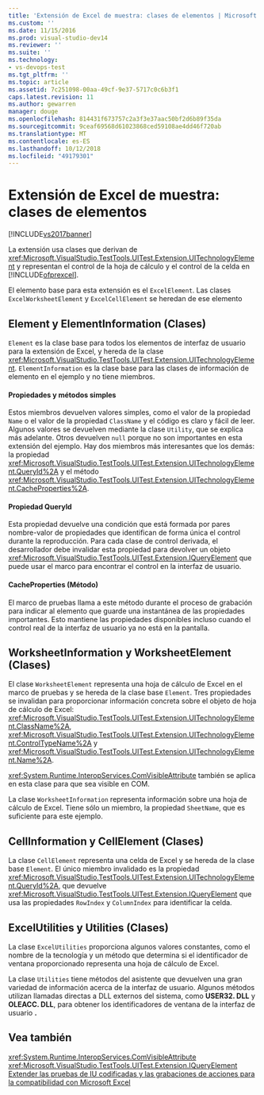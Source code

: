 ```yaml
---
title: 'Extensión de Excel de muestra: clases de elementos | Microsoft Docs'
ms.custom: ''
ms.date: 11/15/2016
ms.prod: visual-studio-dev14
ms.reviewer: ''
ms.suite: ''
ms.technology:
- vs-devops-test
ms.tgt_pltfrm: ''
ms.topic: article
ms.assetid: 7c251098-00aa-49cf-9e37-5717c0c6b3f1
caps.latest.revision: 11
ms.author: gewarren
manager: douge
ms.openlocfilehash: 814431f673757c2a3f3e37aac50bf2d6b89f35da
ms.sourcegitcommit: 9ceaf69568d61023868ced59108ae4dd46f720ab
ms.translationtype: MT
ms.contentlocale: es-ES
ms.lasthandoff: 10/12/2018
ms.locfileid: "49179301"
---
```

# <a name="sample-excel-extension-element-classes"></a>Extensión de Excel de muestra: clases de elementos
[!INCLUDE[vs2017banner](../includes/vs2017banner.md)]

La extensión usa clases que derivan de <xref:Microsoft.VisualStudio.TestTools.UITest.Extension.UITechnologyElement> y representan el control de la hoja de cálculo y el control de la celda en [!INCLUDE[ofprexcel](../includes/ofprexcel-md.md)].  
  
 El elemento base para esta extensión es el `ExcelElement`. Las clases `ExcelWorksheetElement` y `ExcelCellElement` se heredan de ese elemento  
  
## <a name="element-and-elementinformation-classes"></a>Element y ElementInformation (Clases)  
 `Element` es la clase base para todos los elementos de interfaz de usuario para la extensión de Excel, y hereda de la clase <xref:Microsoft.VisualStudio.TestTools.UITest.Extension.UITechnologyElement>. `ElementInformation` es la clase base para las clases de información de elemento en el ejemplo y no tiene miembros.  
  
#### <a name="simple-properties-and-methods"></a>Propiedades y métodos simples  
 Estos miembros devuelven valores simples, como el valor de la propiedad `Name` o el valor de la propiedad `ClassName` y el código es claro y fácil de leer. Algunos valores se devuelven mediante la clase `Utility`, que se explica más adelante. Otros devuelven `null` porque no son importantes en esta extensión del ejemplo. Hay dos miembros más interesantes que los demás: la propiedad <xref:Microsoft.VisualStudio.TestTools.UITest.Extension.UITechnologyElement.QueryId%2A> y el método <xref:Microsoft.VisualStudio.TestTools.UITest.Extension.UITechnologyElement.CacheProperties%2A>.  
  
#### <a name="queryid-property"></a>Propiedad QueryId  
 Esta propiedad devuelve una condición que está formada por pares nombre-valor de propiedades que identifican de forma única el control durante la reproducción. Para cada clase de control derivada, el desarrollador debe invalidar esta propiedad para devolver un objeto <xref:Microsoft.VisualStudio.TestTools.UITest.Extension.IQueryElement> que puede usar el marco para encontrar el control en la interfaz de usuario.  
  
#### <a name="cacheproperties-method"></a>CacheProperties (Método)  
 El marco de pruebas llama a este método durante el proceso de grabación para indicar al elemento que guarde una instantánea de las propiedades importantes. Esto mantiene las propiedades disponibles incluso cuando el control real de la interfaz de usuario ya no está en la pantalla.  
  
## <a name="worksheetelement-and-worksheetinformation-classes"></a>WorksheetInformation y WorksheetElement (Clases)  
 El clase `WorksheetElement` representa una hoja de cálculo de Excel en el marco de pruebas y se hereda de la clase base `Element`. Tres propiedades se invalidan para proporcionar información concreta sobre el objeto de hoja de cálculo de Excel: <xref:Microsoft.VisualStudio.TestTools.UITest.Extension.UITechnologyElement.ClassName%2A>, <xref:Microsoft.VisualStudio.TestTools.UITest.Extension.UITechnologyElement.ControlTypeName%2A> y <xref:Microsoft.VisualStudio.TestTools.UITest.Extension.UITechnologyElement.Name%2A>.  
  
 <xref:System.Runtime.InteropServices.ComVisibleAttribute> también se aplica en esta clase para que sea visible en COM.  
  
 La clase `WorksheetInformation` representa información sobre una hoja de cálculo de Excel. Tiene sólo un miembro, la propiedad `SheetName`, que es suficiente para este ejemplo.  
  
## <a name="cellelement-and-cellinformation-classes"></a>CellInformation y CellElement (Clases)  
 La clase `CellElement` representa una celda de Excel y se hereda de la clase base `Element`. El único miembro invalidado es la propiedad <xref:Microsoft.VisualStudio.TestTools.UITest.Extension.UITechnologyElement.QueryId%2A>, que devuelve <xref:Microsoft.VisualStudio.TestTools.UITest.Extension.IQueryElement> que usa las propiedades `RowIndex` y `ColumnIndex` para identificar la celda.  
  
## <a name="utilities-and-excelutilities-classes"></a>ExcelUtilities y Utilities (Clases)  
 La clase `ExcelUtilities` proporciona algunos valores constantes, como el nombre de la tecnología y un método que determina si el identificador de ventana proporcionado representa una hoja de cálculo de Excel.  
  
 La clase `Utilities` tiene métodos del asistente que devuelven una gran variedad de información acerca de la interfaz de usuario. Algunos métodos utilizan llamadas directas a DLL externos del sistema, como **USER32. DLL** y **OLEACC. DLL**, para obtener los identificadores de ventana de la interfaz de usuario **.**  
  
## <a name="see-also"></a>Vea también  
 <xref:System.Runtime.InteropServices.ComVisibleAttribute>   
 <xref:Microsoft.VisualStudio.TestTools.UITest.Extension.IQueryElement>   
 [Extender las pruebas de IU codificadas y las grabaciones de acciones para la compatibilidad con Microsoft Excel](../test/extending-coded-ui-tests-and-action-recordings-to-support-microsoft-excel.md)



